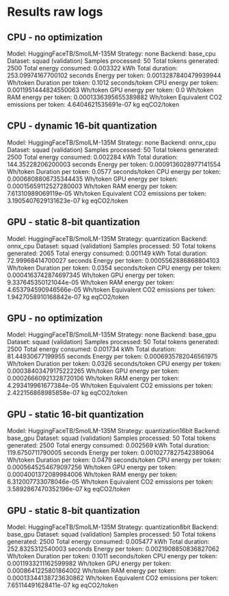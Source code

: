 # Results raw logs

## CPU - no optimization
Model: HuggingFaceTB/SmolLM-135M
Strategy: none
Backend: base_cpu
Dataset: squad (validation)
Samples processed: 50
Total tokens generated: 2500
Total energy consumed: 0.003322 kWh
Total duration: 253.09974167700102 seconds
Energy per token: 0.0013287840479939944 Wh/token
Duration per token: 0.1012 seconds/token
CPU energy per token: 0.0011951444824550063 Wh/token
GPU energy per token: 0.0 Wh/token
RAM energy per token: 0.0001336395655389882 Wh/token
Equivalent CO2 emissions per token: 4.6404621535691e-07 kg eqCO2/token

## CPU - dynamic 16-bit quantization
Model: HuggingFaceTB/SmolLM-135M
Strategy: none
Backend: onnx_cpu
Dataset: squad (validation)
Samples processed: 50
Total tokens generated: 2500
Total energy consumed: 0.002284 kWh
Total duration: 144.35228206200003 seconds
Energy per token: 0.0009136028977141554 Wh/token
Duration per token: 0.0577 seconds/token
CPU energy per token: 0.0006808806735344435 Wh/token
GPU energy per token: 0.00015659112527280003 Wh/token
RAM energy per token: 7.61310989069119e-05 Wh/token
Equivalent CO2 emissions per token: 3.1905407629131623e-07 kg eqCO2/token

## GPU - static 8-bit quantization
Model: HuggingFaceTB/SmolLM-135M
Strategy: quantization
Backend: onnx_cpu
Dataset: squad (validation)
Samples processed: 50
Total tokens generated: 2065
Total energy consumed: 0.001149 kWh
Total duration: 72.99968414700027 seconds
Energy per token: 0.0005562886868804103 Wh/token
Duration per token: 0.0354 seconds/token
CPU energy per token: 0.0004163742874697345 Wh/token
GPU energy per token: 9.337645350121044e-05 Wh/token
RAM energy per token: 4.653794590946566e-05 Wh/token
Equivalent CO2 emissions per token: 1.9427058910168842e-07 kg eqCO2/token

## GPU - no optimization
Model: HuggingFaceTB/SmolLM-135M
Strategy: none
Backend: base_gpu
Dataset: squad (validation)
Samples processed: 50
Total tokens generated: 2500
Total energy consumed: 0.001734 kWh
Total duration: 81.44930677199955 seconds
Energy per token: 0.0006935782046561975 Wh/token
Duration per token: 0.0326 seconds/token
CPU energy per token: 0.00038403479175222265 Wh/token
GPU energy per token: 0.00026660921328720106 Wh/token
RAM energy per token: 4.293419961677384e-05 Wh/token
Equivalent CO2 emissions per token: 2.422156868985858e-07 kg eqCO2/token

## GPU - static 16-bit quantization
Model: HuggingFaceTB/SmolLM-135M
Strategy: quantization16bit
Backend: base_gpu
Dataset: squad (validation)
Samples processed: 50
Total tokens generated: 2500
Total energy consumed: 0.002569 kWh
Total duration: 119.6750711790005 seconds
Energy per token: 0.0010277827542389064 Wh/token
Duration per token: 0.0479 seconds/token
CPU energy per token: 0.0005645254679097256 Wh/token
GPU energy per token: 0.0004001372089984006 Wh/token
RAM energy per token: 6.312007733078046e-05 Wh/token
Equivalent CO2 emissions per token: 3.5892867470352196e-07 kg eqCO2/token

## GPU - static 8-bit quantization
Model: HuggingFaceTB/SmolLM-135M
Strategy: quantization8bit
Backend: base_gpu
Dataset: squad (validation)
Samples processed: 50
Total tokens generated: 2500
Total energy consumed: 0.005477 kWh
Total duration: 252.8325312540003 seconds
Energy per token: 0.0021908850836827062 Wh/token
Duration per token: 0.1011 seconds/token
CPU energy per token: 0.0011933211162599982 Wh/token
GPU energy per token: 0.0008641225801864002 Wh/token
RAM energy per token: 0.00013344138723630862 Wh/token
Equivalent CO2 emissions per token: 7.65114491628411e-07 kg eqCO2/token
